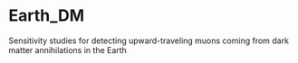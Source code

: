 # Earth_DM
Sensitivity studies for detecting upward-traveling muons coming from dark matter annihilations in the Earth
